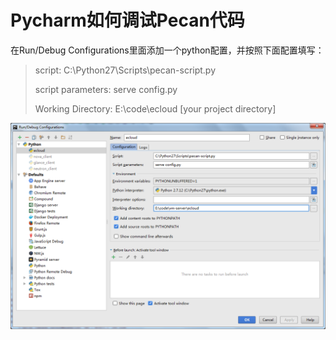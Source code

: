 # Pycharm如何调试Pecan代码

在Run/Debug Configurations里面添加一个python配置，并按照下面配置填写：

> script: C:\Python27\Scripts\pecan-script.py
> 
> script parameters: serve config.py
> 
> Working Directory: E:\code\ecloud    [your project directory] 


![pecan debug configuration](images/pecan-debug-configuration.png)
